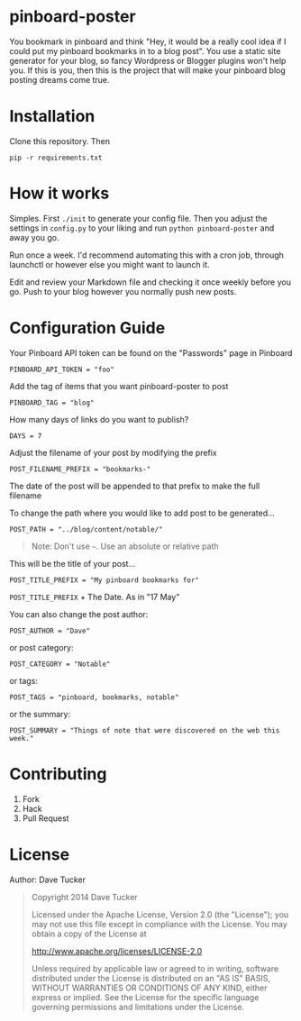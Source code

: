 pinboard-poster
===============

You bookmark in pinboard and think "Hey, it would be a really cool idea if I could put my pinboard bookmarks in to a blog post". You use a static site generator for your blog, so fancy Wordpress or Blogger plugins won't help you. If this is you, then this is the project that will make your pinboard blog posting dreams come true.

# Installation

Clone this repository. Then

    pip -r requirements.txt

# How it works

Simples. First `./init` to generate your config file.
Then you adjust the settings in `config.py` to your liking and run `python pinboard-poster` and away you go.

Run once a week. I'd recommend automating this with a cron job, through launchctl or however else you might want to launch it.

Edit and review your Markdown file and checking it once weekly before you go.
Push to your blog however you normally push new posts.

# Configuration Guide

Your Pinboard API token can be found on the "Passwords" page in Pinboard

    PINBOARD_API_TOKEN = "foo"

Add the tag of items that you want pinboard-poster to post

    PINBOARD_TAG = "blog"

How many days of links do you want to publish?

    DAYS = 7

Adjust the filename of your post by modifying the prefix

    POST_FILENAME_PREFIX = "bookmarks-"

The date of the post will be appended to that prefix to make the full filename

To change the path where you would like to add post to be generated...

    POST_PATH = "../blog/content/notable/"

> Note: Don't use `~`. Use an absolute or relative path

This will be the title of your post...

    POST_TITLE_PREFIX = "My pinboard bookmarks for"

`POST_TITLE_PREFIX` + The Date. As in "17 May"

You can also change the post author:

    POST_AUTHOR = "Dave"

or post category:

    POST_CATEGORY = "Notable"

or tags:

    POST_TAGS = "pinboard, bookmarks, notable"

or the summary:

    POST_SUMMARY = "Things of note that were discovered on the web this week."

# Contributing

1) Fork
2) Hack
3) Pull Request

# License

Author: Dave Tucker

> Copyright 2014 Dave Tucker
>
> Licensed under the Apache License, Version 2.0 (the "License");
> you may not use this file except in compliance with the License.
> You may obtain a copy of the License at
>
>    http://www.apache.org/licenses/LICENSE-2.0
>
> Unless required by applicable law or agreed to in writing, software
> distributed under the License is distributed on an "AS IS" BASIS,
> WITHOUT WARRANTIES OR CONDITIONS OF ANY KIND, either express or implied.
> See the License for the specific language governing permissions and
> limitations under the License.
